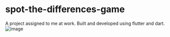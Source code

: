 # spot-the-differences-game
A project assigned to me at work. Built and developed using flutter and dart.
<br>
![image](https://github.com/peterdobrev/spot-the-differences-application/assets/78638859/808c5814-4c4e-41f4-b4dc-7f2fc3e28f85)
